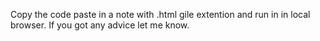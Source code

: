 Copy the code paste in a note with .html gile extention and run in in local browser. If you got any advice let me know.
